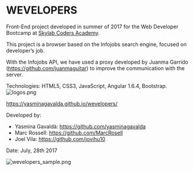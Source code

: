 <h1>WEVELOPERS</h1>

Front-End project developed in summer of 2017 for the Web Developer Bootcamp at <u>Skylab Coders Academy</u>.

This project is a browser based on the Infojobs search engine, focused on developer’s job.

With the Infojobs API, we have used a proxy developed by Juanma Garrido (https://github.com/juanmaguitar) to improve the communication with the server.






Technologies: HTML5, CSS3, JavaScript, Angular 1.6.4, Bootstrap.
![logos.png](https://github.com/yasminagavalda/wevelopers/blob/master/img/logos.png)

https://yasminagavalda.github.io/wevelopers/

Developed by: 
- Yasmina Gavaldà: https://github.com/yasminagavalda
- Marc Rossell: https://github.com/MarcRosell
- Joel Vila: https://github.com/jovihu10




Date: July, 28th 2017

![wevelopers_sample.png](https://github.com/yasminagavalda/wevelopers/blob/master/img/wevelopers_sample.png)
